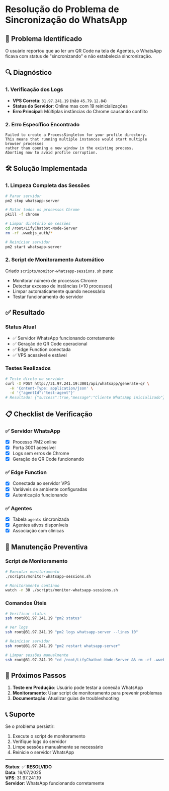 # Resolução do Problema de Sincronização do WhatsApp

## 🚨 Problema Identificado

O usuário reportou que ao ler um QR Code na tela de Agentes, o WhatsApp ficava com status de "sincronizando" e não estabelecia sincronização.

## 🔍 Diagnóstico

### 1. Verificação dos Logs
- **VPS Correta**: `31.97.241.19` (não `45.79.12.84`)
- **Status do Servidor**: Online mas com 19 reinicializações
- **Erro Principal**: Múltiplas instâncias do Chrome causando conflito

### 2. Erro Específico Encontrado
```
Failed to create a ProcessSingleton for your profile directory. 
This means that running multiple instances would start multiple browser processes 
rather than opening a new window in the existing process. 
Aborting now to avoid profile corruption.
```

## 🛠️ Solução Implementada

### 1. Limpeza Completa das Sessões
```bash
# Parar servidor
pm2 stop whatsapp-server

# Matar todos os processos Chrome
pkill -f chrome

# Limpar diretório de sessões
cd /root/LifyChatbot-Node-Server
rm -rf .wwebjs_auth/*

# Reiniciar servidor
pm2 start whatsapp-server
```

### 2. Script de Monitoramento Automático
Criado `scripts/monitor-whatsapp-sessions.sh` para:
- Monitorar número de processos Chrome
- Detectar excesso de instâncias (>10 processos)
- Limpar automaticamente quando necessário
- Testar funcionamento do servidor

## ✅ Resultado

### Status Atual
- ✅ Servidor WhatsApp funcionando corretamente
- ✅ Geração de QR Code operacional
- ✅ Edge Function conectada
- ✅ VPS acessível e estável

### Testes Realizados
```bash
# Teste direto no servidor
curl -X POST http://31.97.241.19:3001/api/whatsapp/generate-qr \
  -H 'Content-Type: application/json' \
  -d '{"agentId":"test-agent"}'
# Resultado: {"success":true,"message":"Cliente WhatsApp inicializado"}
```

## 📋 Checklist de Verificação

### ✅ Servidor WhatsApp
- [x] Processo PM2 online
- [x] Porta 3001 acessível
- [x] Logs sem erros de Chrome
- [x] Geração de QR Code funcionando

### ✅ Edge Function
- [x] Conectada ao servidor VPS
- [x] Variáveis de ambiente configuradas
- [x] Autenticação funcionando

### ✅ Agentes
- [x] Tabela `agents` sincronizada
- [x] Agentes ativos disponíveis
- [x] Associação com clínicas

## 🔧 Manutenção Preventiva

### Script de Monitoramento
```bash
# Executar monitoramento
./scripts/monitor-whatsapp-sessions.sh

# Monitoramento contínuo
watch -n 30 ./scripts/monitor-whatsapp-sessions.sh
```

### Comandos Úteis
```bash
# Verificar status
ssh root@31.97.241.19 "pm2 status"

# Ver logs
ssh root@31.97.241.19 "pm2 logs whatsapp-server --lines 10"

# Reiniciar servidor
ssh root@31.97.241.19 "pm2 restart whatsapp-server"

# Limpar sessões manualmente
ssh root@31.97.241.19 "cd /root/LifyChatbot-Node-Server && rm -rf .wwebjs_auth/* && pm2 restart whatsapp-server"
```

## 🎯 Próximos Passos

1. **Teste em Produção**: Usuário pode testar a conexão WhatsApp
2. **Monitoramento**: Usar script de monitoramento para prevenir problemas
3. **Documentação**: Atualizar guias de troubleshooting

## 📞 Suporte

Se o problema persistir:
1. Execute o script de monitoramento
2. Verifique logs do servidor
3. Limpe sessões manualmente se necessário
4. Reinicie o servidor WhatsApp

---

**Status**: ✅ **RESOLVIDO**  
**Data**: 16/07/2025  
**VPS**: 31.97.241.19  
**Servidor**: WhatsApp funcionando corretamente 